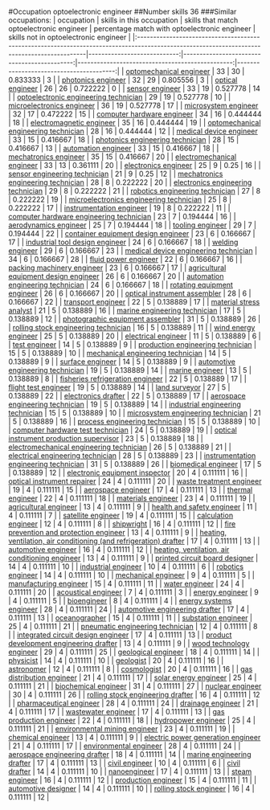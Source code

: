 #Occupation optoelectronic engineer
##Number skills 36
###Similar occupations:
| occupation                                                                                                                                  |   skills in this occupation |   skills that match optoelectronic engineer |   percentage match with optoelectronic engineer |   skills not in optoelectronic engineer |
|:--------------------------------------------------------------------------------------------------------------------------------------------|----------------------------:|--------------------------------------------:|------------------------------------------------:|----------------------------------------:|
| [optomechanical engineer](optomechanical_engineer.md)                                                                                       |                          33 |                                          30 |                                        0.833333 |                                       3 |
| [photonics engineer](photonics_engineer.md)                                                                                                 |                          32 |                                          29 |                                        0.805556 |                                       3 |
| [optical engineer](optical_engineer.md)                                                                                                     |                          26 |                                          26 |                                        0.722222 |                                       0 |
| [sensor engineer](sensor_engineer.md)                                                                                                       |                          33 |                                          19 |                                        0.527778 |                                      14 |
| [optoelectronic engineering technician](optoelectronic_engineering_technician.md)                                                           |                          29 |                                          19 |                                        0.527778 |                                      10 |
| [microelectronics engineer](microelectronics_engineer.md)                                                                                   |                          36 |                                          19 |                                        0.527778 |                                      17 |
| [microsystem engineer](microsystem_engineer.md)                                                                                             |                          32 |                                          17 |                                        0.472222 |                                      15 |
| [computer hardware engineer](computer_hardware_engineer.md)                                                                                 |                          34 |                                          16 |                                        0.444444 |                                      18 |
| [electromagnetic engineer](electromagnetic_engineer.md)                                                                                     |                          35 |                                          16 |                                        0.444444 |                                      19 |
| [optomechanical engineering technician](optomechanical_engineering_technician.md)                                                           |                          28 |                                          16 |                                        0.444444 |                                      12 |
| [medical device engineer](medical_device_engineer.md)                                                                                       |                          33 |                                          15 |                                        0.416667 |                                      18 |
| [photonics engineering technician](photonics_engineering_technician.md)                                                                     |                          28 |                                          15 |                                        0.416667 |                                      13 |
| [automation engineer](automation_engineer.md)                                                                                               |                          33 |                                          15 |                                        0.416667 |                                      18 |
| [mechatronics engineer](mechatronics_engineer.md)                                                                                           |                          35 |                                          15 |                                        0.416667 |                                      20 |
| [electromechanical engineer](electromechanical_engineer.md)                                                                                 |                          33 |                                          13 |                                        0.361111 |                                      20 |
| [electronics engineer](electronics_engineer.md)                                                                                             |                          25 |                                           9 |                                        0.25     |                                      16 |
| [sensor engineering technician](sensor_engineering_technician.md)                                                                           |                          21 |                                           9 |                                        0.25     |                                      12 |
| [mechatronics engineering technician](mechatronics_engineering_technician.md)                                                               |                          28 |                                           8 |                                        0.222222 |                                      20 |
| [electronics engineering technician](electronics_engineering_technician.md)                                                                 |                          29 |                                           8 |                                        0.222222 |                                      21 |
| [robotics engineering technician](robotics_engineering_technician.md)                                                                       |                          27 |                                           8 |                                        0.222222 |                                      19 |
| [microelectronics engineering technician](microelectronics_engineering_technician.md)                                                       |                          25 |                                           8 |                                        0.222222 |                                      17 |
| [instrumentation engineer](instrumentation_engineer.md)                                                                                     |                          19 |                                           8 |                                        0.222222 |                                      11 |
| [computer hardware engineering technician](computer_hardware_engineering_technician.md)                                                     |                          23 |                                           7 |                                        0.194444 |                                      16 |
| [aerodynamics engineer](aerodynamics_engineer.md)                                                                                           |                          25 |                                           7 |                                        0.194444 |                                      18 |
| [tooling engineer](tooling_engineer.md)                                                                                                     |                          29 |                                           7 |                                        0.194444 |                                      22 |
| [container equipment design engineer](container_equipment_design_engineer.md)                                                               |                          23 |                                           6 |                                        0.166667 |                                      17 |
| [industrial tool design engineer](industrial_tool_design_engineer.md)                                                                       |                          24 |                                           6 |                                        0.166667 |                                      18 |
| [welding engineer](welding_engineer.md)                                                                                                     |                          29 |                                           6 |                                        0.166667 |                                      23 |
| [medical device engineering technician](medical_device_engineering_technician.md)                                                           |                          34 |                                           6 |                                        0.166667 |                                      28 |
| [fluid power engineer](fluid_power_engineer.md)                                                                                             |                          22 |                                           6 |                                        0.166667 |                                      16 |
| [packing machinery engineer](packing_machinery_engineer.md)                                                                                 |                          23 |                                           6 |                                        0.166667 |                                      17 |
| [agricultural equipment design engineer](agricultural_equipment_design_engineer.md)                                                         |                          26 |                                           6 |                                        0.166667 |                                      20 |
| [automation engineering technician](automation_engineering_technician.md)                                                                   |                          24 |                                           6 |                                        0.166667 |                                      18 |
| [rotating equipment engineer](rotating_equipment_engineer.md)                                                                               |                          26 |                                           6 |                                        0.166667 |                                      20 |
| [optical instrument assembler](optical_instrument_assembler.md)                                                                             |                          28 |                                           6 |                                        0.166667 |                                      22 |
| [transport engineer](transport_engineer.md)                                                                                                 |                          22 |                                           5 |                                        0.138889 |                                      17 |
| [material stress analyst](material_stress_analyst.md)                                                                                       |                          21 |                                           5 |                                        0.138889 |                                      16 |
| [marine engineering technician](marine_engineering_technician.md)                                                                           |                          17 |                                           5 |                                        0.138889 |                                      12 |
| [photographic equipment assembler](photographic_equipment_assembler.md)                                                                     |                          31 |                                           5 |                                        0.138889 |                                      26 |
| [rolling stock engineering technician](rolling_stock_engineering_technician.md)                                                             |                          16 |                                           5 |                                        0.138889 |                                      11 |
| [wind energy engineer](wind_energy_engineer.md)                                                                                             |                          25 |                                           5 |                                        0.138889 |                                      20 |
| [electrical engineer](electrical_engineer.md)                                                                                               |                          11 |                                           5 |                                        0.138889 |                                       6 |
| [test engineer](test_engineer.md)                                                                                                           |                          14 |                                           5 |                                        0.138889 |                                       9 |
| [production engineering technician](production_engineering_technician.md)                                                                   |                          15 |                                           5 |                                        0.138889 |                                      10 |
| [mechanical engineering technician](mechanical_engineering_technician.md)                                                                   |                          14 |                                           5 |                                        0.138889 |                                       9 |
| [surface engineer](surface_engineer.md)                                                                                                     |                          14 |                                           5 |                                        0.138889 |                                       9 |
| [automotive engineering technician](automotive_engineering_technician.md)                                                                   |                          19 |                                           5 |                                        0.138889 |                                      14 |
| [marine engineer](marine_engineer.md)                                                                                                       |                          13 |                                           5 |                                        0.138889 |                                       8 |
| [fisheries refrigeration engineer](fisheries_refrigeration_engineer.md)                                                                     |                          22 |                                           5 |                                        0.138889 |                                      17 |
| [flight test engineer](flight_test_engineer.md)                                                                                             |                          19 |                                           5 |                                        0.138889 |                                      14 |
| [land surveyor](land_surveyor.md)                                                                                                           |                          27 |                                           5 |                                        0.138889 |                                      22 |
| [electronics drafter](electronics_drafter.md)                                                                                               |                          22 |                                           5 |                                        0.138889 |                                      17 |
| [aerospace engineering technician](aerospace_engineering_technician.md)                                                                     |                          19 |                                           5 |                                        0.138889 |                                      14 |
| [industrial engineering technician](industrial_engineering_technician.md)                                                                   |                          15 |                                           5 |                                        0.138889 |                                      10 |
| [microsystem engineering technician](microsystem_engineering_technician.md)                                                                 |                          21 |                                           5 |                                        0.138889 |                                      16 |
| [process engineering technician](process_engineering_technician.md)                                                                         |                          15 |                                           5 |                                        0.138889 |                                      10 |
| [computer hardware test technician](computer_hardware_test_technician.md)                                                                   |                          24 |                                           5 |                                        0.138889 |                                      19 |
| [optical instrument production supervisor](optical_instrument_production_supervisor.md)                                                     |                          23 |                                           5 |                                        0.138889 |                                      18 |
| [electromechanical engineering technician](electromechanical_engineering_technician.md)                                                     |                          26 |                                           5 |                                        0.138889 |                                      21 |
| [electrical engineering technician](electrical_engineering_technician.md)                                                                   |                          28 |                                           5 |                                        0.138889 |                                      23 |
| [instrumentation engineering technician](instrumentation_engineering_technician.md)                                                         |                          31 |                                           5 |                                        0.138889 |                                      26 |
| [biomedical engineer](biomedical_engineer.md)                                                                                               |                          17 |                                           5 |                                        0.138889 |                                      12 |
| [electronic equipment inspector](electronic_equipment_inspector.md)                                                                         |                          20 |                                           4 |                                        0.111111 |                                      16 |
| [optical instrument repairer](optical_instrument_repairer.md)                                                                               |                          24 |                                           4 |                                        0.111111 |                                      20 |
| [waste treatment engineer](waste_treatment_engineer.md)                                                                                     |                          19 |                                           4 |                                        0.111111 |                                      15 |
| [aerospace engineer](aerospace_engineer.md)                                                                                                 |                          17 |                                           4 |                                        0.111111 |                                      13 |
| [thermal engineer](thermal_engineer.md)                                                                                                     |                          22 |                                           4 |                                        0.111111 |                                      18 |
| [materials engineer](materials_engineer.md)                                                                                                 |                          23 |                                           4 |                                        0.111111 |                                      19 |
| [agricultural engineer](agricultural_engineer.md)                                                                                           |                          13 |                                           4 |                                        0.111111 |                                       9 |
| [health and safety engineer](health_and_safety_engineer.md)                                                                                 |                          11 |                                           4 |                                        0.111111 |                                       7 |
| [satellite engineer](satellite_engineer.md)                                                                                                 |                          19 |                                           4 |                                        0.111111 |                                      15 |
| [calculation engineer](calculation_engineer.md)                                                                                             |                          12 |                                           4 |                                        0.111111 |                                       8 |
| [shipwright](shipwright.md)                                                                                                                 |                          16 |                                           4 |                                        0.111111 |                                      12 |
| [fire prevention and protection engineer](fire_prevention_and_protection_engineer.md)                                                       |                          13 |                                           4 |                                        0.111111 |                                       9 |
| [heating, ventilation, air conditioning (and refrigeration) drafter](heating,_ventilation,_air_conditioning_(and_refrigeration)_drafter.md) |                          17 |                                           4 |                                        0.111111 |                                      13 |
| [automotive engineer](automotive_engineer.md)                                                                                               |                          16 |                                           4 |                                        0.111111 |                                      12 |
| [heating, ventilation, air conditioning engineer](heating,_ventilation,_air_conditioning_engineer.md)                                       |                          13 |                                           4 |                                        0.111111 |                                       9 |
| [printed circuit board designer](printed_circuit_board_designer.md)                                                                         |                          14 |                                           4 |                                        0.111111 |                                      10 |
| [industrial engineer](industrial_engineer.md)                                                                                               |                          10 |                                           4 |                                        0.111111 |                                       6 |
| [robotics engineer](robotics_engineer.md)                                                                                                   |                          14 |                                           4 |                                        0.111111 |                                      10 |
| [mechanical engineer](mechanical_engineer.md)                                                                                               |                           9 |                                           4 |                                        0.111111 |                                       5 |
| [manufacturing engineer](manufacturing_engineer.md)                                                                                         |                          15 |                                           4 |                                        0.111111 |                                      11 |
| [water engineer](water_engineer.md)                                                                                                         |                          24 |                                           4 |                                        0.111111 |                                      20 |
| [acoustical engineer](acoustical_engineer.md)                                                                                               |                           7 |                                           4 |                                        0.111111 |                                       3 |
| [energy engineer](energy_engineer.md)                                                                                                       |                           9 |                                           4 |                                        0.111111 |                                       5 |
| [bioengineer](bioengineer.md)                                                                                                               |                           8 |                                           4 |                                        0.111111 |                                       4 |
| [energy systems engineer](energy_systems_engineer.md)                                                                                       |                          28 |                                           4 |                                        0.111111 |                                      24 |
| [automotive engineering drafter](automotive_engineering_drafter.md)                                                                         |                          17 |                                           4 |                                        0.111111 |                                      13 |
| [oceanographer](oceanographer.md)                                                                                                           |                          15 |                                           4 |                                        0.111111 |                                      11 |
| [substation engineer](substation_engineer.md)                                                                                               |                          25 |                                           4 |                                        0.111111 |                                      21 |
| [pneumatic engineering technician](pneumatic_engineering_technician.md)                                                                     |                          12 |                                           4 |                                        0.111111 |                                       8 |
| [integrated circuit design engineer](integrated_circuit_design_engineer.md)                                                                 |                          17 |                                           4 |                                        0.111111 |                                      13 |
| [product development engineering drafter](product_development_engineering_drafter.md)                                                       |                          13 |                                           4 |                                        0.111111 |                                       9 |
| [wood technology engineer](wood_technology_engineer.md)                                                                                     |                          29 |                                           4 |                                        0.111111 |                                      25 |
| [geological engineer](geological_engineer.md)                                                                                               |                          18 |                                           4 |                                        0.111111 |                                      14 |
| [physicist](physicist.md)                                                                                                                   |                          14 |                                           4 |                                        0.111111 |                                      10 |
| [geologist](geologist.md)                                                                                                                   |                          20 |                                           4 |                                        0.111111 |                                      16 |
| [astronomer](astronomer.md)                                                                                                                 |                          12 |                                           4 |                                        0.111111 |                                       8 |
| [cosmologist](cosmologist.md)                                                                                                               |                          20 |                                           4 |                                        0.111111 |                                      16 |
| [gas distribution engineer](gas_distribution_engineer.md)                                                                                   |                          21 |                                           4 |                                        0.111111 |                                      17 |
| [solar energy engineer](solar_energy_engineer.md)                                                                                           |                          25 |                                           4 |                                        0.111111 |                                      21 |
| [biochemical engineer](biochemical_engineer.md)                                                                                             |                          31 |                                           4 |                                        0.111111 |                                      27 |
| [nuclear engineer](nuclear_engineer.md)                                                                                                     |                          30 |                                           4 |                                        0.111111 |                                      26 |
| [rolling stock engineering drafter](rolling_stock_engineering_drafter.md)                                                                   |                          16 |                                           4 |                                        0.111111 |                                      12 |
| [pharmaceutical engineer](pharmaceutical_engineer.md)                                                                                       |                          28 |                                           4 |                                        0.111111 |                                      24 |
| [drainage engineer](drainage_engineer.md)                                                                                                   |                          21 |                                           4 |                                        0.111111 |                                      17 |
| [wastewater engineer](wastewater_engineer.md)                                                                                               |                          17 |                                           4 |                                        0.111111 |                                      13 |
| [gas production engineer](gas_production_engineer.md)                                                                                       |                          22 |                                           4 |                                        0.111111 |                                      18 |
| [hydropower engineer](hydropower_engineer.md)                                                                                               |                          25 |                                           4 |                                        0.111111 |                                      21 |
| [environmental mining engineer](environmental_mining_engineer.md)                                                                           |                          23 |                                           4 |                                        0.111111 |                                      19 |
| [chemical engineer](chemical_engineer.md)                                                                                                   |                          13 |                                           4 |                                        0.111111 |                                       9 |
| [electric power generation engineer](electric_power_generation_engineer.md)                                                                 |                          21 |                                           4 |                                        0.111111 |                                      17 |
| [environmental engineer](environmental_engineer.md)                                                                                         |                          28 |                                           4 |                                        0.111111 |                                      24 |
| [aerospace engineering drafter](aerospace_engineering_drafter.md)                                                                           |                          18 |                                           4 |                                        0.111111 |                                      14 |
| [marine engineering drafter](marine_engineering_drafter.md)                                                                                 |                          17 |                                           4 |                                        0.111111 |                                      13 |
| [civil engineer](civil_engineer.md)                                                                                                         |                          10 |                                           4 |                                        0.111111 |                                       6 |
| [civil drafter](civil_drafter.md)                                                                                                           |                          14 |                                           4 |                                        0.111111 |                                      10 |
| [nanoengineer](nanoengineer.md)                                                                                                             |                          17 |                                           4 |                                        0.111111 |                                      13 |
| [steam engineer](steam_engineer.md)                                                                                                         |                          16 |                                           4 |                                        0.111111 |                                      12 |
| [production engineer](production_engineer.md)                                                                                               |                          15 |                                           4 |                                        0.111111 |                                      11 |
| [automotive designer](automotive_designer.md)                                                                                               |                          14 |                                           4 |                                        0.111111 |                                      10 |
| [rolling stock engineer](rolling_stock_engineer.md)                                                                                         |                          16 |                                           4 |                                        0.111111 |                                      12 |
